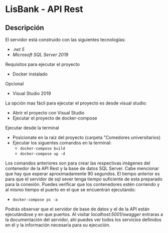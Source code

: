 # LisBank - API Rest

## Descripción


El servidor está construido con las siguientes tecnologías:
- *.net 5*
- *Microsoft SQL Server 2019*

Requisitos para ejecutar el proyecto
 - Docker instalado

Opcional	
 - Visual Studio 2019

La opción mas fácil para ejecutar el proyecto es desde visual studio: 
 - Abrir el proyecto con Visual Studio
 - Ejecutar el proyecto de docker-compose

Ejecutar desde la terminal
 - Posicionate en la raíz del proyecto (carpeta "Comedores universitarios)
 - Ejecutar los siguentes comandos en la terminal:
	 -  `docker-compose build`	
	 -  `docker-compose up -d`

Los comandos anteriores son para crear las respectivas imágenes del contenedor de la API Rest y la base de datos SQL Server. Cabe mencionar que hay que esperar aproximadamente 90 segundos. El tiempo anterior es para que el servidor de sql sever tenga tiempo suficiente de esta preparado para la conexión. 
Puedes verificar que los contenedores estén corriendo y al mismo tiempo el puerto en el que se encuentran ejecutando: 

 - `docker-compose ps -a`

Podrás observar que el servidor de base de datos y el de la API están ejecutándose y en que puertos. Al visitar *localhost:5001/swagger* entraras a la documentación del servidor, ahí puedes ver todos los servicios definidos en él y la información necesaria para su ejecución. 

